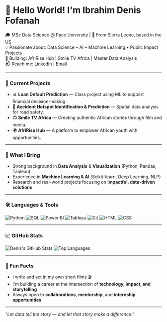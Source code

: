 # 👋 Hello World! I'm Ibrahim Denis Fofanah

🎓 MSc Data Science @ Pace University | 📍 From Sierra Leone, based in the US  
💡 Passionate about: Data Science • AI • Machine Learning • Public Impact Projects  
🚀 Building: AfriRise Hub | Smile TV Africa | Master Data Analysis  
📬 Reach me: [LinkedIn]([https://www.linkedin.com/in/ibrahim-denis-fofanah](https://www.linkedin.com/in/ibrahim-denis-fofanahnah-3a38261ab/)) | [Email](mailto:ibrahimdenisfofanah060@gmail.com)

---

### 🔭 Current Projects
- 📊 **Loan Default Prediction** — Class project using ML to support financial decision-making.
- 🧠 **Accident Hotspot Identification & Prediction** — Spatial data analysis for road safety.
- 📺 **Smile TV Africa** — Creating authentic African stories through film and media.
- 🌍 **AfriRise Hub** — A platform to empower African youth with opportunities.

---

### 💼 What I Bring
- Strong background in **Data Analysis** & **Visualization** (Python, Pandas, Tableau)
- Experience in **Machine Learning & AI** (Scikit-learn, Deep Learning, NLP)
- Research and real-world projects focusing on **impactful, data-driven solutions**

---

### 🛠️ Languages & Tools

![Python](https://img.shields.io/badge/Python-3776AB?style=flat&logo=python&logoColor=white)
![SQL](https://img.shields.io/badge/SQL-4479A1?style=flat&logo=postgresql&logoColor=white)
![Power BI](https://img.shields.io/badge/Power%20BI-F2C811?style=flat&logo=powerbi&logoColor=black)
![Tableau](https://img.shields.io/badge/Tableau-E97627?style=flat&logo=tableau&logoColor=white)
![Git](https://img.shields.io/badge/Git-F05032?style=flat&logo=git&logoColor=white)
![HTML](https://img.shields.io/badge/HTML5-E34F26?style=flat&logo=html5&logoColor=white)
![CSS](https://img.shields.io/badge/CSS3-1572B6?style=flat&logo=css3&logoColor=white)

---

### 📈 GitHub Stats
![Denis's GitHub Stats](https://github-readme-stats.vercel.app/api?username=Denis060&show_icons=true&theme=tokyonight)
![Top Languages](https://github-readme-stats.vercel.app/api/top-langs/?username=Denis060&layout=compact&theme=tokyonight)

---

### 📣 Fun Facts
- I write and act in my own short films 🎬
- I'm building a career at the intersection of **technology, impact, and storytelling**
- Always open to **collaborations**, **mentorship**, and **internship opportunities**

---

*“Let data tell the story — and let that story make a difference.”*

